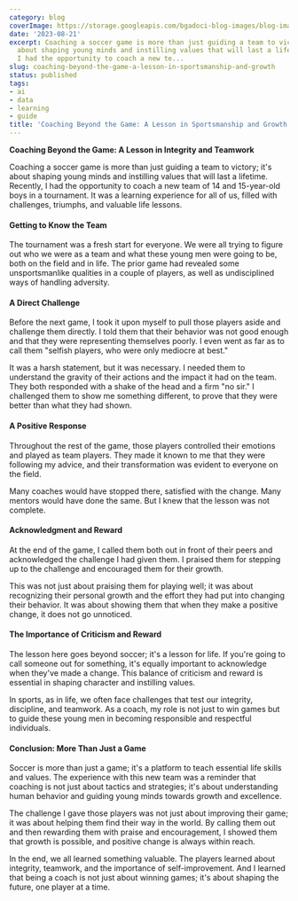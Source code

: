 ```yaml
---
category: blog
coverImage: https://storage.googleapis.com/bgadoci-blog-images/blog-images/images/blog-images/blog-post-images/ragmann22_a_pixar_style_image_of_a_coach_having_a_tough_convers_3bcaad05-ad29-4724-9d67-b4c7dae0ca56.png
date: '2023-08-21'
excerpt: Coaching a soccer game is more than just guiding a team to victory; it&#x27;s
  about shaping young minds and instilling values that will last a lifetime. Recently,
  I had the opportunity to coach a new te...
slug: coaching-beyond-the-game-a-lesson-in-sportsmanship-and-growth
status: published
tags:
- ai
- data
- learning
- guide
title: 'Coaching Beyond the Game: A Lesson in Sportsmanship and Growth'
---
```


**Coaching Beyond the Game: A Lesson in Integrity and Teamwork**

Coaching a soccer game is more than just guiding a team to victory; it's about shaping young minds and instilling values that will last a lifetime. Recently, I had the opportunity to coach a new team of 14 and 15-year-old boys in a tournament. It was a learning experience for all of us, filled with challenges, triumphs, and valuable life lessons.

#### Getting to Know the Team

The tournament was a fresh start for everyone. We were all trying to figure out who we were as a team and what these young men were going to be, both on the field and in life. The prior game had revealed some unsportsmanlike qualities in a couple of players, as well as undisciplined ways of handling adversity.

#### A Direct Challenge

Before the next game, I took it upon myself to pull those players aside and challenge them directly. I told them that their behavior was not good enough and that they were representing themselves poorly. I even went as far as to call them "selfish players, who were only mediocre at best."

It was a harsh statement, but it was necessary. I needed them to understand the gravity of their actions and the impact it had on the team. They both responded with a shake of the head and a firm "no sir." I challenged them to show me something different, to prove that they were better than what they had shown.

#### A Positive Response

Throughout the rest of the game, those players controlled their emotions and played as team players. They made it known to me that they were following my advice, and their transformation was evident to everyone on the field.

Many coaches would have stopped there, satisfied with the change. Many mentors would have done the same. But I knew that the lesson was not complete.

#### Acknowledgment and Reward

At the end of the game, I called them both out in front of their peers and acknowledged the challenge I had given them. I praised them for stepping up to the challenge and encouraged them for their growth.

This was not just about praising them for playing well; it was about recognizing their personal growth and the effort they had put into changing their behavior. It was about showing them that when they make a positive change, it does not go unnoticed.

#### The Importance of Criticism and Reward

The lesson here goes beyond soccer; it's a lesson for life. If you're going to call someone out for something, it's equally important to acknowledge when they've made a change. This balance of criticism and reward is essential in shaping character and instilling values.

In sports, as in life, we often face challenges that test our integrity, discipline, and teamwork. As a coach, my role is not just to win games but to guide these young men in becoming responsible and respectful individuals.

#### Conclusion: More Than Just a Game

Soccer is more than just a game; it's a platform to teach essential life skills and values. The experience with this new team was a reminder that coaching is not just about tactics and strategies; it's about understanding human behavior and guiding young minds towards growth and excellence.

The challenge I gave those players was not just about improving their game; it was about helping them find their way in the world. By calling them out and then rewarding them with praise and encouragement, I showed them that growth is possible, and positive change is always within reach.

In the end, we all learned something valuable. The players learned about integrity, teamwork, and the importance of self-improvement. And I learned that being a coach is not just about winning games; it's about shaping the future, one player at a time.